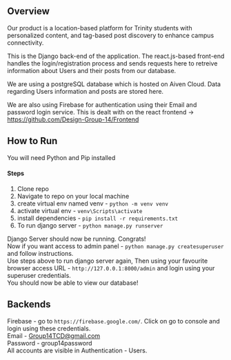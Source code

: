 ## Overview

Our product is a location-based platform for Trinity students with personalized content, and tag-based post discovery to enhance campus connectivity.

This is the Django back-end of the application. The react.js-based front-end handles the login/registration process and sends requests here to retreive information about Users and their posts from our database. <br>

We are using a postgreSQL database which is hosted on Aiven Cloud. Data regarding Users information and posts are stored here. <br>

We are also using Firebase for authentication using their Email and password login service. This is dealt with on the react frontend -> https://github.com/Design-Group-14/Frontend


## How to Run
You will need Python and Pip installed

#### Steps
1. Clone repo 
2. Navigate to repo on your local machine
3. create virtual env named venv - `python -m venv venv`
4. activate virtual env - `venv\Scripts\activate` 
5. install dependencies - `pip install -r requirements.txt`
6. To run django server - `python manage.py runserver`

Django Server should now be running. Congrats!<br> Now if you want access to admin panel - `python manage.py createsuperuser` and follow instructions.<br>
Use steps above to run django server again, Then using your favourite browser access URL - `http://127.0.0.1:8000/admin` and login using your superuser credentials. <br>
You should now be able to view our database!

## Backends

Firebase - go to `https://firebase.google.com/`. Click on go to console and login using these credentials. <br> Email - Group14TCD@gmail.com <br> Password - group14password <br>
All accounts are visible in Authentication - Users.














